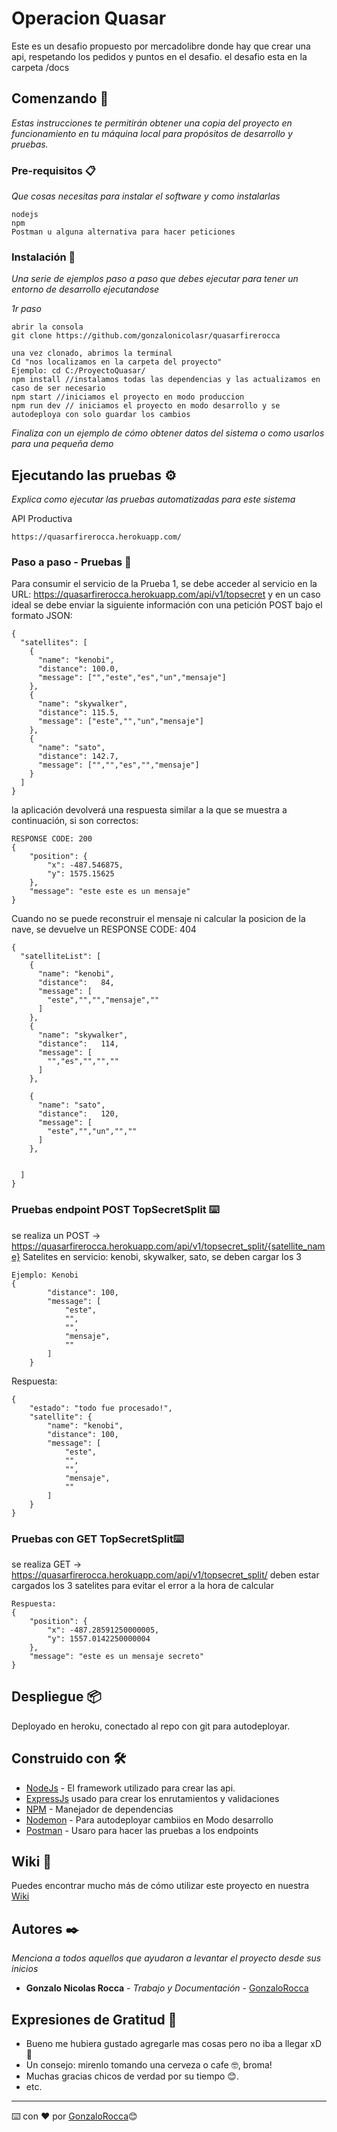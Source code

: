
# Operacion Quasar

Este es un desafio propuesto por mercadolibre donde hay que crear una api, respetando los pedidos y puntos en el desafio. 
el desafio esta en la carpeta /docs

## Comenzando 🚀

_Estas instrucciones te permitirán obtener una copia del proyecto en funcionamiento en tu máquina local para propósitos de desarrollo y pruebas._



### Pre-requisitos 📋

_Que cosas necesitas para instalar el software y como instalarlas_

```
nodejs
npm
Postman u alguna alternativa para hacer peticiones
```

### Instalación 🔧

_Una serie de ejemplos paso a paso que debes ejecutar para tener un entorno de desarrollo ejecutandose_

_1r paso_ 
```
abrir la consola
git clone https://github.com/gonzalonicolasr/quasarfirerocca

```
```
una vez clonado, abrimos la terminal
Cd "nos localizamos en la carpeta del proyecto"
Ejemplo: cd C:/ProyectoQuasar/
npm install //instalamos todas las dependencias y las actualizamos en caso de ser necesario
npm start //iniciamos el proyecto en modo produccion
npm run dev // iniciamos el proyecto en modo desarrollo y se autodeploya con solo guardar los cambios
```


_Finaliza con un ejemplo de cómo obtener datos del sistema o como usarlos para una pequeña demo_

## Ejecutando las pruebas ⚙️

_Explica como ejecutar las pruebas automatizadas para este sistema_

API Productiva
```
https://quasarfirerocca.herokuapp.com/
```
### Paso a paso - Pruebas 🔩

Para consumir el servicio de la Prueba 1, se debe acceder al servicio en la URL: https://quasarfirerocca.herokuapp.com/api/v1/topsecret y en un caso ideal se debe enviar la siguiente información con una petición POST bajo el formato JSON:

```
{
  "satellites": [
    {
      "name": "kenobi",
      "distance": 100.0,
      "message": ["","este","es","un","mensaje"]
    },
    {
      "name": "skywalker",
      "distance": 115.5,
      "message": ["este","","un","mensaje"]
    },
    {
      "name": "sato",
      "distance": 142.7,
      "message": ["","","es","","mensaje"]
    }
  ]
}
```
la aplicación devolverá una respuesta similar a la que se muestra a continuación, si son correctos:

```
RESPONSE CODE: 200
{
    "position": {
        "x": -487.546875,
        "y": 1575.15625
    },
    "message": "este este es un mensaje"
}
```
Cuando no se puede reconstruir el mensaje ni calcular la posicion de la nave, se devuelve un RESPONSE CODE: 404
```
{
  "satelliteList": [
    {
      "name": "kenobi",
      "distance":   84,
      "message": [
        "este","","","mensaje",""
      ]
    },
    {
      "name": "skywalker",
      "distance":   114,
      "message": [
        "","es","","",""
      ]
    },

    {
      "name": "sato",
      "distance":   120,
      "message": [
        "este","","un","",""
      ]
    },


  ]
}
```
### Pruebas endpoint POST TopSecretSplit ⌨️


 se realiza un POST -> https://quasarfirerocca.herokuapp.com/api/v1/topsecret_split/{satellite_name}
Satelites en servicio: kenobi, skywalker, sato, se deben cargar los 3

```
Ejemplo: Kenobi
{
        "distance": 100,
        "message": [
            "este",
            "",
            "",
            "mensaje",
            ""
        ]
    }
```
Respuesta:
```
{
    "estado": "todo fue procesado!",
    "satellite": {
        "name": "kenobi",
        "distance": 100,
        "message": [
            "este",
            "",
            "",
            "mensaje",
            ""
        ]
    }
}
```
### Pruebas con GET TopSecretSplit⌨️

se realiza GET -> https://quasarfirerocca.herokuapp.com/api/v1/topsecret_split/
deben estar cargados los 3 satelites para evitar el error a la hora de calcular
```
Respuesta: 
{
    "position": {
        "x": -487.28591250000005,
        "y": 1557.0142250000004
    },
    "message": "este es un mensaje secreto"
}
```
## Despliegue 📦

Deployado en heroku, conectado al repo con git para autodeployar.

## Construido con 🛠️



* [NodeJs](http://www.dropwizard.io/1.0.2/docs/) - El framework utilizado para crear las api.
* [ExpressJs](https://expressjs.com/es/) usado para crear los enrutamientos y validaciones
* [NPM](https://www.npmjs.com/) - Manejador de dependencias
* [Nodemon](https://github.com/remy/nodemon) - Para autodeployar cambiios en Modo desarrollo
* [Postman](https://rometools.github.io/rome/) - Usaro para hacer las pruebas a los endpoints



## Wiki 📖

Puedes encontrar mucho más de cómo utilizar este proyecto en nuestra [Wiki](https://github.com/tu/proyecto/wiki)



## Autores ✒️

_Menciona a todos aquellos que ayudaron a levantar el proyecto desde sus inicios_

* **Gonzalo Nicolas Rocca** - *Trabajo y Documentación* - [GonzaloRocca](https://github.com/gonzalonicolasr)


## Expresiones de Gratitud 🎁

* Bueno me hubiera gustado agregarle mas cosas pero no iba a llegar xD 📢
* Un consejo: mirenlo tomando una cerveza o cafe 🤓, broma!
* Muchas gracias chicos de verdad por su tiempo 😊.
* etc.



---
⌨️ con ❤️ por [GonzaloRocca](hhttps://www.linkedin.com/in/gonnicolas/ )😊
